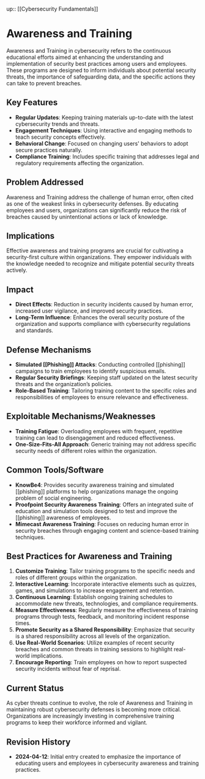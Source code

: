 up:: [[Cybersecurity Fundamentals]]
# Awareness and Training

Awareness and Training in cybersecurity refers to the continuous educational efforts aimed at enhancing the understanding and implementation of security best practices among users and employees. These programs are designed to inform individuals about potential security threats, the importance of safeguarding data, and the specific actions they can take to prevent breaches.

## Key Features

- **Regular Updates**: Keeping training materials up-to-date with the latest cybersecurity trends and threats.
- **Engagement Techniques**: Using interactive and engaging methods to teach security concepts effectively.
- **Behavioral Change**: Focused on changing users' behaviors to adopt secure practices naturally.
- **Compliance Training**: Includes specific training that addresses legal and regulatory requirements affecting the organization.

## Problem Addressed

Awareness and Training address the challenge of human error, often cited as one of the weakest links in cybersecurity defenses. By educating employees and users, organizations can significantly reduce the risk of breaches caused by unintentional actions or lack of knowledge.

## Implications

Effective awareness and training programs are crucial for cultivating a security-first culture within organizations. They empower individuals with the knowledge needed to recognize and mitigate potential security threats actively.

## Impact

- **Direct Effects**: Reduction in security incidents caused by human error, increased user vigilance, and improved security practices.
- **Long-Term Influence**: Enhances the overall security posture of the organization and supports compliance with cybersecurity regulations and standards.

## Defense Mechanisms

- **Simulated [[Phishing]] Attacks**: Conducting controlled [[phishing]] campaigns to train employees to identify suspicious emails.
- **Regular Security Briefings**: Keeping staff updated on the latest security threats and the organization’s policies.
- **Role-Based Training**: Tailoring training content to the specific roles and responsibilities of employees to ensure relevance and effectiveness.

## Exploitable Mechanisms/Weaknesses

- **Training Fatigue**: Overloading employees with frequent, repetitive training can lead to disengagement and reduced effectiveness.
- **One-Size-Fits-All Approach**: Generic training may not address specific security needs of different roles within the organization.

## Common Tools/Software

- **KnowBe4**: Provides security awareness training and simulated [[phishing]] platforms to help organizations manage the ongoing problem of social engineering.
- **Proofpoint Security Awareness Training**: Offers an integrated suite of education and simulation tools designed to test and improve the [[phishing]] awareness of employees.
- **Mimecast Awareness Training**: Focuses on reducing human error in security breaches through engaging content and science-based training techniques.

## Best Practices for Awareness and Training

1. **Customize Training**: Tailor training programs to the specific needs and roles of different groups within the organization.
2. **Interactive Learning**: Incorporate interactive elements such as quizzes, games, and simulations to increase engagement and retention.
3. **Continuous Learning**: Establish ongoing training schedules to accommodate new threats, technologies, and compliance requirements.
4. **Measure Effectiveness**: Regularly measure the effectiveness of training programs through tests, feedback, and monitoring incident response times.
5. **Promote Security as a Shared Responsibility**: Emphasize that security is a shared responsibility across all levels of the organization.
6. **Use Real-World Scenarios**: Utilize examples of recent security breaches and common threats in training sessions to highlight real-world implications.
7. **Encourage Reporting**: Train employees on how to report suspected security incidents without fear of reprisal.

## Current Status

As cyber threats continue to evolve, the role of Awareness and Training in maintaining robust cybersecurity defenses is becoming more critical. Organizations are increasingly investing in comprehensive training programs to keep their workforce informed and vigilant.

## Revision History

- **2024-04-12**: Initial entry created to emphasize the importance of educating users and employees in cybersecurity awareness and training practices.